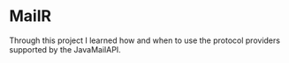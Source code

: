 # MailR

Through this project I learned how and when to use the protocol providers supported by the JavaMailAPI.
